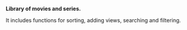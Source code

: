 **Library of movies and series.**

It includes functions for sorting, adding views, searching and filtering.
